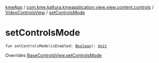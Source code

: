 [kmeApp](../../index.md) / [com.kme.kaltura.kmeapplication.view.view.content.controls](../index.md) / [VideoControlsView](index.md) / [setControlsMode](./set-controls-mode.md)

# setControlsMode

`fun setControlsMode(isEnabled: `[`Boolean`](https://kotlinlang.org/api/latest/jvm/stdlib/kotlin/-boolean/index.html)`): `[`Unit`](https://kotlinlang.org/api/latest/jvm/stdlib/kotlin/-unit/index.html)

Overrides [BaseControlsView.setControlsMode](../-base-controls-view/set-controls-mode.md)


